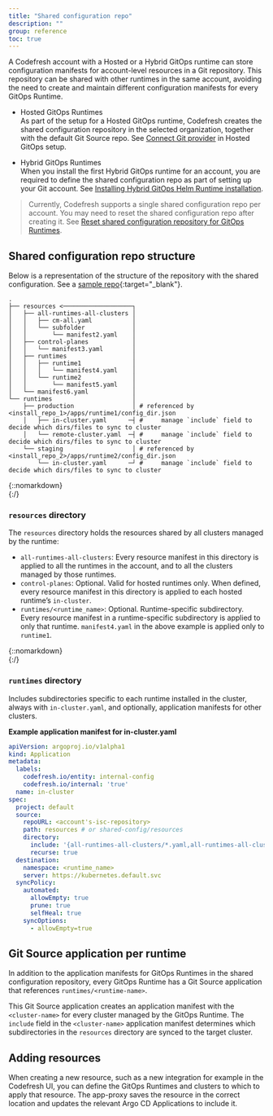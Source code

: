 ```yaml
---
title: "Shared configuration repo"
description: ""
group: reference
toc: true
---
```



A Codefresh account with a Hosted or a Hybrid GitOps runtime can store configuration manifests for account-level resources in a Git repository. This repository can be shared with other runtimes in the same account, avoiding the need to create and maintain different configuration manifests for every GitOps Runtime.

* Hosted GitOps Runtimes  
  As part of the setup for a Hosted GitOps runtime, Codefresh creates the shared configuration repository in the selected organization, together with the default Git Source repo. See [Connect Git provider]({{site.baseurl}}/docs/installation/gitops/hosted-runtime/#2-connect-git-provider) in Hosted GitOps setup.  

* Hybrid GitOps Runtimes  
  When you install the first Hybrid GitOps runtime for an account, you are required to define the shared configuration repo as part of setting up your Git account.  See [Installing Hybrid GitOps Helm Runtime installation]({{site.baseurl}}/docs/installation/gitops/hybrid-gitops-helm-installation/#step-3-set-up-gitops-git-account).  


> Currently, Codefresh supports a single shared configuration repo per account.
  You may need to reset the shared configuration repo after creating it. See [Reset shared configuration repository for GitOps Runtimes]({{site.baseurl}}/docs/installation/gitops/monitor-manage-runtimes/#reset-shared-configuration-repository-for-gitops-runtimes).


## Shared configuration repo structure
Below is a representation of the structure of the repository with the shared configuration. 
See a [sample repo](https://github.dev/noam-codefresh/shared-gs){:target="\_blank"}.

```
.
├── resources <───────────────────┐
│   ├── all-runtimes-all-clusters │
│   │   ├── cm-all.yaml           │
│   │   └── subfolder             │
│   │       └── manifest2.yaml    │
│   ├── control-planes            │
│   │   └── manifest3.yaml        │
│   ├── runtimes                  │
│   │   ├── runtime1              │
│   │   │   └── manifest4.yaml    │
│   │   └── runtime2              │
│   │       └── manifest5.yaml    │
│   └── manifest6.yaml            │
└── runtimes                      │
    ├── production                │ # referenced by <install_repo_1>/apps/runtime1/config_dir.json
    │   ├── in-cluster.yaml      ─┤ #     manage `include` field to decide which dirs/files to sync to cluster
    │   └── remote-cluster.yaml  ─┤ #     manage `include` field to decide which dirs/files to sync to cluster
    └── staging                   │ # referenced by <install_repo_2>/apps/runtime2/config_dir.json
        └── in-cluster.yaml      ─┘ #     manage `include` field to decide which dirs/files to sync to cluster
```
{::nomarkdown}
<br>
{:/}

### `resources` directory 

The `resources` directory holds the resources shared by all clusters managed by the runtime:

  * `all-runtimes-all-clusters`: Every resource manifest in this directory is applied to all the runtimes in the account, and to all the clusters managed by those runtimes.  
  * `control-planes`: Optional. Valid for hosted runtimes only. When defined, every resource manifest in this directory is applied to each hosted runtime’s `in-cluster`.
  * `runtimes/<runtime_name>`: Optional. Runtime-specific subdirectory. Every resource manifest in a runtime-specific subdirectory is applied to only that runtime. `manifest4.yaml` in the above example is applied only to `runtime1`. 

{::nomarkdown}
<br>
{:/}

### `runtimes` directory 
Includes subdirectories specific to each runtime installed in the cluster, always with `in-cluster.yaml`, and optionally, application manifests for other clusters. 

**Example application manifest for in-cluster.yaml**

```yaml
apiVersion: argoproj.io/v1alpha1
kind: Application
metadata:
  labels:
    codefresh.io/entity: internal-config
    codefresh.io/internal: 'true'
  name: in-cluster
spec:
  project: default
  source: 
    repoURL: <account's-isc-repository>
    path: resources # or shared-config/resources
    directory:
      include: '{all-runtimes-all-clusters/*.yaml,all-runtimes-all-clusters/**/*.yaml,runtimes/<runtime_name>/*.yaml,runtimes/<runtime_name>/**/*.yaml,control-planes/*.yaml,control-planes/**/*.yaml}'
      recurse: true
  destination:
    namespace: <runtime_name>
    server: https://kubernetes.default.svc
  syncPolicy:
    automated:
      allowEmpty: true
      prune: true
      selfHeal: true
    syncOptions:
      - allowEmpty=true
```


## Git Source application per runtime
In addition to the application manifests for GitOps Runtimes in the shared configuration repository, every GitOps Runtime has a Git Source application that references `runtimes/<runtime-name>`.  

This Git Source application creates an application manifest with the `<cluster-name>` for every cluster managed by the GitOps Runtime. The `include` field in the `<cluster-name>` application manifest determines which subdirectories in the `resources` directory are synced to the target cluster.


## Adding resources
When creating a new resource, such as a new integration for example in the Codefresh UI, you can define the GitOps Runtimes and clusters to which to apply that resource. The app-proxy saves the resource in the correct location and updates the relevant Argo CD Applications to include it. 

<!--
## Upgrading hybrid runtimes
Older hybrid runtimes that do not have the shared configuration repository must be upgraded to the latest version.  
You have two options to define the shared configuration repository during upgrade:
* Upgrade the hybrid runtime, and let the Codefresh app-proxy automatically create the shared configuration repo automatically.
* Manually define the shared configuration repository, by adding the `--shared-config-repo` flag in the runtime upgrade command.

>If the shared configuration repo is not created for an account, Codefresh creates it in the installation repo, in `shared-config` root. 

If the hybrid runtime being upgraded has managed clusters, once the shared configuration repo is created for the account either automatically or manually on upgrade, all clusters are migrated to the same repo when app-proxy is initialized. An Argoproj application manifest is committed to the repo for each cluster managed by the runtime. 

See [(Hybrid) Upgrade provisioned runtimes]({{site.baseurl}}/docs/installation/gitops/monitor-manage-runtimes/#hybrid-gitops-upgrade-provisioned-runtimes).  -->








